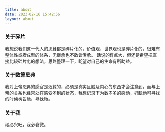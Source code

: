 ```yaml
---
title: about
date: 2023-02-16 15:42:56
layout: about
---
```


### 关于碎片

我想说我们这一代人的思维都是碎片化的，价值观、世界观也是碎片化的，很难有整体性或者成型的体系，无继承也不敢谈传承。
话说的有点大，但还是希望把直接比较碎片化的想法，思路整理一下，盼望对自己的生命有所助益。

### 关于数算恩典

我对上帝恩典的感官是迟钝的，必须是真实且触及内心的东西才会注意到，而与上帝的关系也经常处在感受不到的状态，我想记录下为数不多的感动，好趁祂可寻找的时候祷告祂，寻找祂。

### 关于我

祂必兴旺，我必衰微。